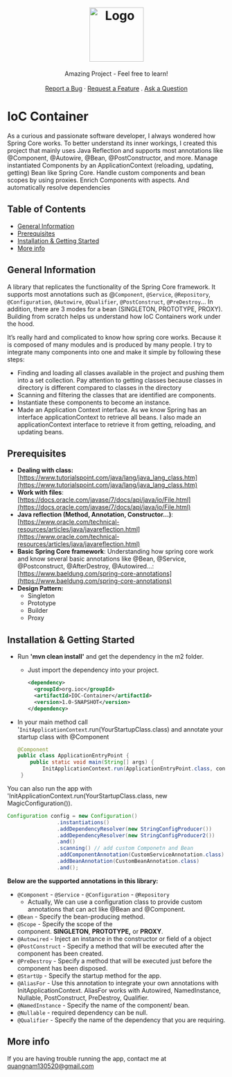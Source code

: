 <h1 align="center">
  <a href="https://github.com/nampython/IoC-Container">
    <img src="slug/HappyFace.svg" alt="Logo" width="125" height="125">
  </a>
</h1>

<div align="center">
  Amazing Project - Feel free to learn!
  <br />
  <br />
  <a href="https://github.com/nampython/IoC-Container/issues/new?assignees=&labels=bug&template=bug_report.md&title=">Report a Bug</a>
  ·
  <a href="https://github.com/nampython/IoC-Container/issues/new?assignees=&labels=enhancement&template=feature_request.md&title=">Request a Feature</a>
  .
  <a href="https://github.com/nampython/IoC-Container/discussions">Ask a Question</a>
</div>




# IoC Container
As a curious and passionate software developer, I always wondered how Spring Core works. To better understand its inner workings, I created this project that mainly uses Java Reflection and supports most annotations like @Component, @Autowire, @Bean, @PostConstructor, and more. Manage instantiated Components by an ApplicationContext (reloading, updating, getting) Bean like Spring Core. Handle custom components and bean scopes by using proxies. Enrich Components with aspects. And  automatically resolve dependencies


## Table of Contents
* [General Information](#general-information)
* [Prerequisites](#prerequisites)
* [Installation & Getting Started](#prerequisites)
* [More info](#more-info)

## General Information
A library that replicates the functionality of the Spring Core framework. It supports most annotations such as @`Component`, `@Service`, `@Repository`, `@Configuration`, `@Autowire`, `@Qualifier`, `@PostConstruct`, `@PreDestroy`... In addition, there are 3 modes for a bean (SINGLETON, PROTOTYPE, PROXY). Building from scratch helps us understand how IoC Containers work under the hood.

It’s really hard and complicated to know how spring core works. Because it is composed of many modules and is produced by many people. I try to integrate many components into one and make it simple by following these steps:

- Finding and loading all classes available in the project and pushing them into a set collection. Pay attention to getting classes because classes in directory is different compared to classes in the directory
- Scanning and filtering the classes that are identified are components.
- Instantiate these components to become an instance.
- Made an Application Context interface. As we know Spring has an interface applicationContext to retrieve all beans. I also made an applicationContext interface to retrieve it from getting, reloading, and updating beans.


## Prerequisites
- **Dealing with class:** [https://www.tutorialspoint.com/java/lang/java_lang_class.htm](https://www.tutorialspoint.com/java/lang/java_lang_class.htm)
- **Work with files**: [https://docs.oracle.com/javase/7/docs/api/java/io/File.html](https://docs.oracle.com/javase/7/docs/api/java/io/File.html)
- **Java reflection (Method, Annotation, Constructor…)**: [https://www.oracle.com/technical-resources/articles/java/javareflection.html](https://www.oracle.com/technical-resources/articles/java/javareflection.html)
- **Basic Spring Core framework**: Understanding how spring core work and know several basic annotations like @Bean, @Service, @Postconstruct,  @AfterDestroy, @Autowired…:[https://www.baeldung.com/spring-core-annotations](https://www.baeldung.com/spring-core-annotations)
- **Design Pattern:**
    - Singleton
    - Prototype
    - Builder
    - Proxy
    
## Installation & Getting Started
  - Run **'mvn clean install'** and get the dependency in the m2 folder.
    - Just import the dependency into your project.
        ```xml
        <dependency>
          <groupId>org.ioc</groupId>
          <artifactId>IOC-Container</artifactId>
          <version>1.0-SNAPSHOT</version>
        </dependency>
        ```
        
- In your main method call '`InitApplicationContext`.run(YourStartupClass.class) and annotate your startup class with @Component
    
    ```java
    @Component
    public class ApplicationEntryPoint {
        public static void main(String[] args) {
            InitApplicationContext.run(ApplicationEntryPoint.class, config);
     }
    ```
    

You can also run the app with 'InitApplicationContext.run(YourStartupClass.class, new MagicConfiguration()). 

```java
Configuration config = new Configuration()
                .instantiations()
                .addDependencyResolver(new StringConfigProducer())
                .addDependencyResolver(new StringConfigProducer2())
                .and()
                .scanning() // add custom Componetn and Bean
                .addComponentAnnotation(CustomServiceAnnotation.class)
                .addBeanAnnotation(CustomBeanAnnotation.class)
                .and();
```

**Below are the supported annotations in this library:** 

- `@Component` - `@Service` - `@Configuration`  - `@Repository`
    - Actually, We can use a configuration class to provide custom annotations that can act like @Bean and @Component.
- `@Bean` - Specify the bean-producing method.
- `@Scope` - Specify the scope of the component. **SINGLETON**, **PROTOTYPE,** or **PROXY**.
- `@Autowired` - Inject an instance in the constructor or field of a object
- `@PostConstruct` - Specify a method that will be executed after the component has been created.
- `@PreDestroy` - Specify a method that will be executed just before the component has been disposed.
- `@StartUp` - Specify the startup method for the app.
- `@AliasFor` - Use this annotation to integrate your own annotations with InitApplicationContext. AliasFor works with Autowired, NamedInstance, Nullable, PostConstruct, PreDestroy, Qualifier.
- `@NamedInstance` - Specify the name of the component/ bean.
- `@Nullable` - required dependency can be null.
- `@Qualifier` - Specify the name of the dependency that you are requiring.


## More info
If you are having trouble running the app, contact me at quangnam130520@gmail.com
